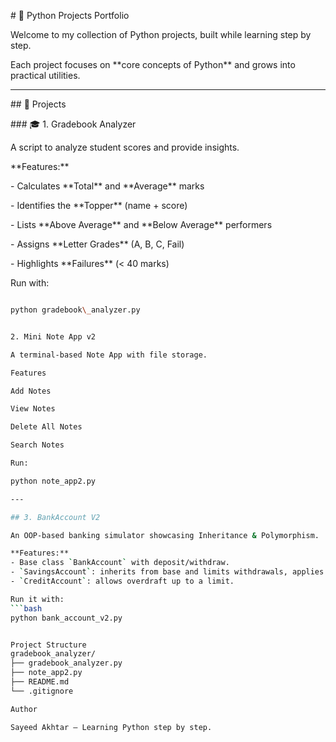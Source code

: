 \# 📘 Python Projects Portfolio  



Welcome to my collection of Python projects, built while learning step by step.  

Each project focuses on \*\*core concepts of Python\*\* and grows into practical utilities.  



---



\## 🚀 Projects  



\### 🎓 1. Gradebook Analyzer  

A script to analyze student scores and provide insights.  



\*\*Features:\*\*  

\- Calculates \*\*Total\*\* and \*\*Average\*\* marks  

\- Identifies the \*\*Topper\*\* (name + score)  

\- Lists \*\*Above Average\*\* and \*\*Below Average\*\* performers  

\- Assigns \*\*Letter Grades\*\* (A, B, C, Fail)  

\- Highlights \*\*Failures\*\* (< 40 marks)  



Run with:  

```bash

python gradebook\_analyzer.py


2. Mini Note App v2

A terminal-based Note App with file storage.

Features

Add Notes

View Notes

Delete All Notes

Search Notes

Run:

python note_app2.py

---

## 3. BankAccount V2

An OOP-based banking simulator showcasing Inheritance & Polymorphism.

**Features:**
- Base class `BankAccount` with deposit/withdraw.
- `SavingsAccount`: inherits from base and limits withdrawals, applies interest.
- `CreditAccount`: allows overdraft up to a limit.

Run it with:
```bash
python bank_account_v2.py


Project Structure
gradebook_analyzer/
├── gradebook_analyzer.py
├── note_app2.py
├── README.md
└── .gitignore

Author

Sayeed Akhtar — Learning Python step by step.



